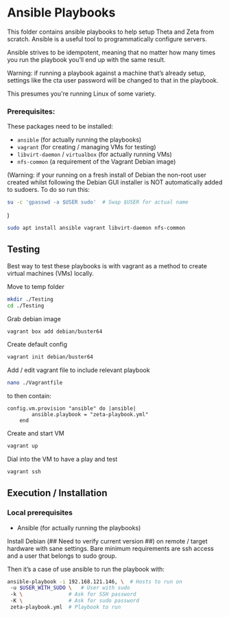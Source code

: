 # Ansible Playbooks

This folder contains ansible playbooks to help setup Theta and Zeta from scratch. Ansible is a useful tool to programmatically configure servers.

Ansible strives to be idempotent, meaning that no matter how many times you run the playbook you’ll end up with the same result.

Warning: if running a playbook against a machine that’s already setup, settings like the cta user password will be changed to that in the playbook.

This presumes you're running Linux of some variety. 

### Prerequisites:
These packages need to be installed:
- `ansible` (for actually running the playbooks)
- `vagrant` (for creating / managing VMs for testing)
- `libvirt-daemon` / `virtualbox` (for actually running VMs)
- `nfs-common` (a requirement of the Vagrant Debian image)

(Warning: if your running on a fresh install of Debian the non-root user created whilst following the Debian GUI installer is NOT automatically added to sudoers. To do so run this:
```bash
su -c 'gpasswd -a $USER sudo'  # Swap $USER for actual name
```
)

```bash
sudo apt install ansible vagrant libvirt-daemon nfs-common
```

## Testing
Best way to test these playbooks is with vagrant as a method to create virtual machines (VMs) locally.

Move to temp folder
```bash
mkdir ./Testing
cd ./Testing
```

Grab debian image
```bash
vagrant box add debian/buster64
```

Create default config
```bash
vagrant init debian/buster64
```

Add / edit vagrant file to include relevant playbook
```bash
nano ./Vagrantfile
```
to then contain:
```
config.vm.provision "ansible" do |ansible|
        ansible.playbook = "zeta-playbook.yml"
    end
```

Create and start VM
```bash
vagrant up
```

Dial into the VM to have a play and test
```bash
vagrant ssh
```

## Execution / Installation
### Local prerequisites
- Ansible (for actually running the playbooks)

Install Debian (## Need to verify current version ##) on remote / target hardware with sane settings. Bare minimum requirements are ssh access and a user that belongs to sudo group.

Then it’s a case of use ansible to run the playbook with:
```bash
ansible-playbook -i 192.168.121.146, \  # Hosts to run on
 -u $USER_WITH_SUDO \   # User with sudo
 -k \               # Ask for SSH password
 -K \               # Ask for sudo password
 zeta-playbook.yml  # Playbook to run
```